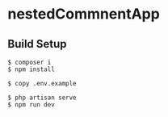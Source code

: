 # nestedCommnentApp

## Build Setup
```bast
$ composer i
$ npm install

$ copy .env.example

$ php artisan serve
$ npm run dev
```
